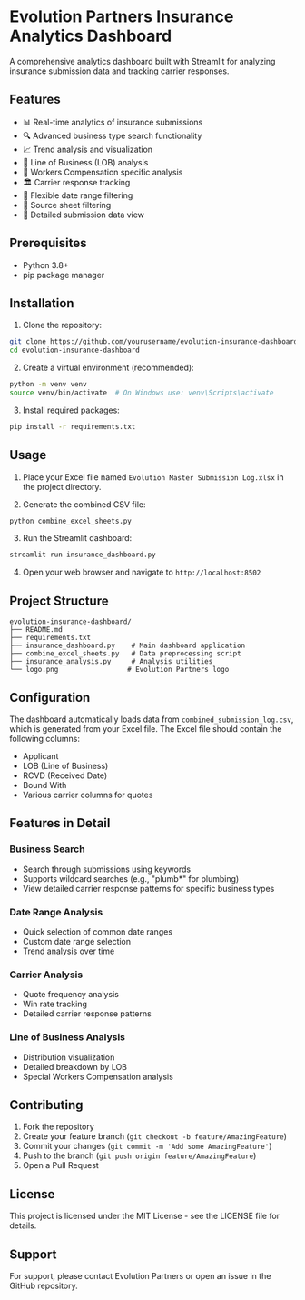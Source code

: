 # Evolution Partners Insurance Analytics Dashboard

A comprehensive analytics dashboard built with Streamlit for analyzing insurance submission data and tracking carrier responses.

## Features

- 📊 Real-time analytics of insurance submissions
- 🔍 Advanced business type search functionality
- 📈 Trend analysis and visualization
- 🏢 Line of Business (LOB) analysis
- 👷 Workers Compensation specific analysis
- 🏛️ Carrier response tracking
- 📅 Flexible date range filtering
- 📑 Source sheet filtering
- 💼 Detailed submission data view

## Prerequisites

- Python 3.8+
- pip package manager

## Installation

1. Clone the repository:
```bash
git clone https://github.com/yourusername/evolution-insurance-dashboard.git
cd evolution-insurance-dashboard
```

2. Create a virtual environment (recommended):
```bash
python -m venv venv
source venv/bin/activate  # On Windows use: venv\Scripts\activate
```

3. Install required packages:
```bash
pip install -r requirements.txt
```

## Usage

1. Place your Excel file named `Evolution Master Submission Log.xlsx` in the project directory.

2. Generate the combined CSV file:
```bash
python combine_excel_sheets.py
```

3. Run the Streamlit dashboard:
```bash
streamlit run insurance_dashboard.py
```

4. Open your web browser and navigate to `http://localhost:8502`

## Project Structure

```
evolution-insurance-dashboard/
├── README.md
├── requirements.txt
├── insurance_dashboard.py    # Main dashboard application
├── combine_excel_sheets.py   # Data preprocessing script
├── insurance_analysis.py     # Analysis utilities
└── logo.png                 # Evolution Partners logo
```

## Configuration

The dashboard automatically loads data from `combined_submission_log.csv`, which is generated from your Excel file. The Excel file should contain the following columns:

- Applicant
- LOB (Line of Business)
- RCVD (Received Date)
- Bound With
- Various carrier columns for quotes

## Features in Detail

### Business Search
- Search through submissions using keywords
- Supports wildcard searches (e.g., "plumb*" for plumbing)
- View detailed carrier response patterns for specific business types

### Date Range Analysis
- Quick selection of common date ranges
- Custom date range selection
- Trend analysis over time

### Carrier Analysis
- Quote frequency analysis
- Win rate tracking
- Detailed carrier response patterns

### Line of Business Analysis
- Distribution visualization
- Detailed breakdown by LOB
- Special Workers Compensation analysis

## Contributing

1. Fork the repository
2. Create your feature branch (`git checkout -b feature/AmazingFeature`)
3. Commit your changes (`git commit -m 'Add some AmazingFeature'`)
4. Push to the branch (`git push origin feature/AmazingFeature`)
5. Open a Pull Request

## License

This project is licensed under the MIT License - see the LICENSE file for details.

## Support

For support, please contact Evolution Partners or open an issue in the GitHub repository. 